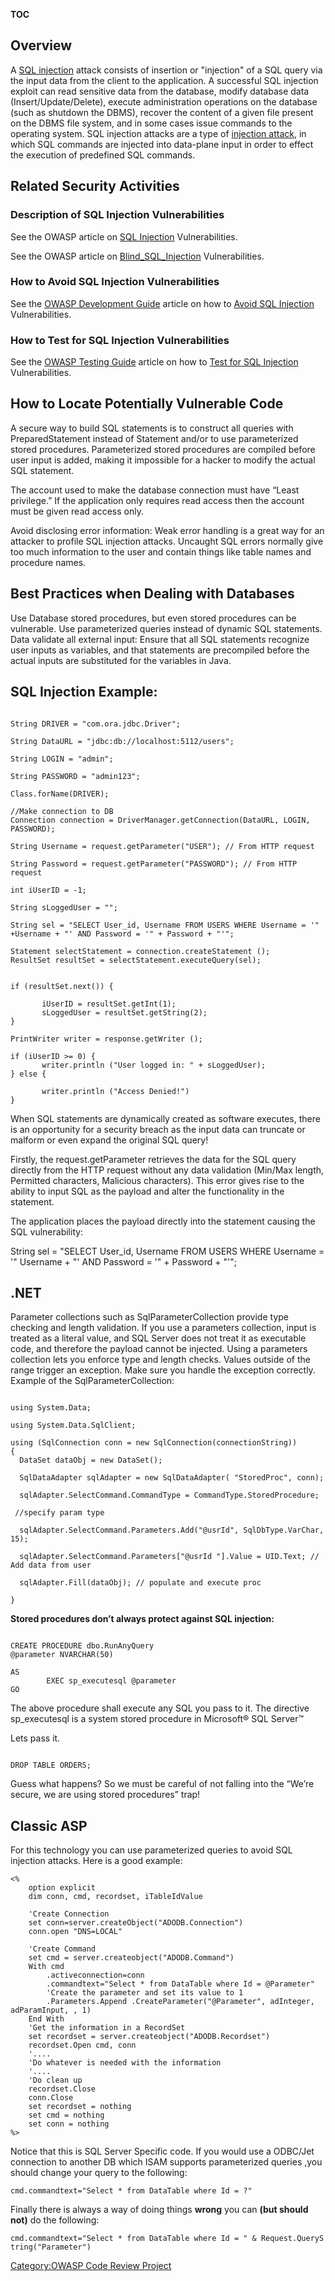 __TOC__

## Overview

A [SQL injection](SQL_injection "wikilink") attack consists of insertion
or "injection" of a SQL query via the input data from the client to the
application. A successful SQL injection exploit can read sensitive data
from the database, modify database data (Insert/Update/Delete), execute
administration operations on the database (such as shutdown the DBMS),
recover the content of a given file present on the DBMS file system, and
in some cases issue commands to the operating system. SQL injection
attacks are a type of [injection
attack](Top_10_2007-Injection_Flaws "wikilink"), in which SQL commands
are injected into data-plane input in order to effect the execution of
predefined SQL commands.

## Related Security Activities

### Description of SQL Injection Vulnerabilities

See the OWASP article on [SQL Injection](SQL_Injection "wikilink")
Vulnerabilities.

See the OWASP article on
[Blind_SQL_Injection](Blind_SQL_Injection "wikilink") Vulnerabilities.

### How to Avoid SQL Injection Vulnerabilities

See the [OWASP Development
Guide](:Category:OWASP_Guide_Project "wikilink") article on how to
[Avoid SQL Injection](Guide_to_SQL_Injection "wikilink")
Vulnerabilities.

### How to Test for SQL Injection Vulnerabilities

See the [OWASP Testing
Guide](:Category:OWASP_Testing_Project "wikilink") article on how to
[Test for SQL
Injection](Testing_for_SQL_Injection_\(OWASP-DV-005\) "wikilink")
Vulnerabilities.

## How to Locate Potentially Vulnerable Code

A secure way to build SQL statements is to construct all queries with
PreparedStatement instead of Statement and/or to use parameterized
stored procedures. Parameterized stored procedures are compiled before
user input is added, making it impossible for a hacker to modify the
actual SQL statement.

The account used to make the database connection must have “Least
privilege.” If the application only requires read access then the
account must be given read access only.

Avoid disclosing error information: Weak error handling is a great way
for an attacker to profile SQL injection attacks. Uncaught SQL errors
normally give too much information to the user and contain things like
table names and procedure names.

## Best Practices when Dealing with Databases

Use Database stored procedures, but even stored procedures can be
vulnerable. Use parameterized queries instead of dynamic SQL statements.
Data validate all external input: Ensure that all SQL statements
recognize user inputs as variables, and that statements are precompiled
before the actual inputs are substituted for the variables in Java.

## SQL Injection Example:

```

String DRIVER = "com.ora.jdbc.Driver";

String DataURL = "jdbc:db://localhost:5112/users";

String LOGIN = "admin";

String PASSWORD = "admin123";

Class.forName(DRIVER);

//Make connection to DB
Connection connection = DriverManager.getConnection(DataURL, LOGIN, PASSWORD);

String Username = request.getParameter("USER"); // From HTTP request

String Password = request.getParameter("PASSWORD"); // From HTTP request

int iUserID = -1;

String sLoggedUser = "";

String sel = "SELECT User_id, Username FROM USERS WHERE Username = '" +Username + "' AND Password = '" + Password + "'";

Statement selectStatement = connection.createStatement ();
ResultSet resultSet = selectStatement.executeQuery(sel);


if (resultSet.next()) {

       iUserID = resultSet.getInt(1);
       sLoggedUser = resultSet.getString(2);
}

PrintWriter writer = response.getWriter ();

if (iUserID >= 0) {
       writer.println ("User logged in: " + sLoggedUser);
} else {

       writer.println ("Access Denied!")
}
```

When SQL statements are dynamically created as software executes, there
is an opportunity for a security breach as the input data can truncate
or malform or even expand the original SQL query\!

Firstly, the request.getParameter retrieves the data for the SQL query
directly from the HTTP request without any data validation (Min/Max
length, Permitted characters, Malicious characters). This error gives
rise to the ability to input SQL as the payload and alter the
functionality in the statement.

The application places the payload directly into the statement causing
the SQL vulnerability:

String sel = "SELECT User_id, Username FROM USERS WHERE Username = '"
Username + "' AND Password = '" + Password + "'";

## .NET

Parameter collections such as SqlParameterCollection provide type
checking and length validation. If you use a parameters collection,
input is treated as a literal value, and SQL Server does not treat it as
executable code, and therefore the payload cannot be injected. Using a
parameters collection lets you enforce type and length checks. Values
outside of the range trigger an exception. Make sure you handle the
exception correctly. Example of the SqlParameterCollection:

```

using System.Data;

using System.Data.SqlClient;

using (SqlConnection conn = new SqlConnection(connectionString))
{
  DataSet dataObj = new DataSet();

  SqlDataAdapter sqlAdapter = new SqlDataAdapter( "StoredProc", conn);

  sqlAdapter.SelectCommand.CommandType = CommandType.StoredProcedure;

 //specify param type

  sqlAdapter.SelectCommand.Parameters.Add("@usrId", SqlDbType.VarChar, 15);

  sqlAdapter.SelectCommand.Parameters["@usrId "].Value = UID.Text; // Add data from user

  sqlAdapter.Fill(dataObj); // populate and execute proc

}
```

**Stored procedures don’t always protect against SQL injection:**

```

CREATE PROCEDURE dbo.RunAnyQuery
@parameter NVARCHAR(50)

AS
        EXEC sp_executesql @parameter
GO
```

The above procedure shall execute any SQL you pass to it. The directive
sp_executesql is a system stored procedure in Microsoft® SQL Server™

Lets pass it.

```

DROP TABLE ORDERS;
```

Guess what happens? So we must be careful of not falling into the “We’re
secure, we are using stored procedures” trap\!

## Classic ASP

For this technology you can use parameterized queries to avoid SQL
injection attacks. Here is a good example:

    <%
        option explicit
        dim conn, cmd, recordset, iTableIdValue

        'Create Connection
        set conn=server.createObject("ADODB.Connection")
        conn.open "DNS=LOCAL"

        'Create Command
        set cmd = server.createobject("ADODB.Command")
        With cmd
            .activeconnection=conn
            .commandtext="Select * from DataTable where Id = @Parameter"
            'Create the parameter and set its value to 1
            .Parameters.Append .CreateParameter("@Parameter", adInteger, adParamInput, , 1)
        End With
        'Get the information in a RecordSet
        set recordset = server.createobject("ADODB.Recordset")
        recordset.Open cmd, conn
        '....
        'Do whatever is needed with the information
        '....
        'Do clean up
        recordset.Close
        conn.Close
        set recordset = nothing
        set cmd = nothing
        set conn = nothing
    %>

Notice that this is SQL Server Specific code. If you would use a
ODBC/Jet connection to another DB which ISAM supports parameterized
queries ,you should change your query to the following:

`cmd.commandtext="Select * from DataTable where Id = ?"`

Finally there is always a way of doing things **wrong** you can **(but
should not)** do the following:

`cmd.commandtext="Select * from DataTable where Id = " & Request.QueryString("Parameter")`

[Category:OWASP Code Review
Project](Category:OWASP_Code_Review_Project "wikilink")
